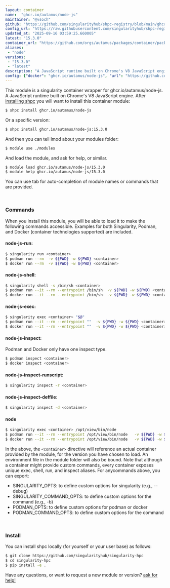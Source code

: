 ```yaml
---
layout: container
name:  "ghcr.io/autamus/node-js"
maintainer: "@vsoch"
github: "https://github.com/singularityhub/shpc-registry/blob/main/ghcr.io/autamus/node-js/container.yaml"
config_url: "https://raw.githubusercontent.com/singularityhub/shpc-registry/main/ghcr.io/autamus/node-js/container.yaml"
updated_at: "2025-09-16 03:59:25.660005"
latest: "15.3.0"
container_url: "https://github.com/orgs/autamus/packages/container/package/node-js"
aliases:
 - "node"
versions:
 - "15.3.0"
 - "latest"
description: "A JavaScript runtime built on Chrome's V8 JavaScript engine."
config: {"docker": "ghcr.io/autamus/node-js", "url": "https://github.com/orgs/autamus/packages/container/package/node-js", "maintainer": "@vsoch", "description": "A JavaScript runtime built on Chrome's V8 JavaScript engine.", "latest": {"15.3.0": "sha256:7f5c1e62b065e5c4c2bffb3f785acc090038590d694ee75c7a86ebc74497e46c"}, "tags": {"15.3.0": "sha256:7f5c1e62b065e5c4c2bffb3f785acc090038590d694ee75c7a86ebc74497e46c", "latest": "sha256:7f5c1e62b065e5c4c2bffb3f785acc090038590d694ee75c7a86ebc74497e46c"}, "aliases": {"node": "/opt/view/bin/node"}}
---
```


This module is a singularity container wrapper for ghcr.io/autamus/node-js.
A JavaScript runtime built on Chrome's V8 JavaScript engine.
After [installing shpc](#install) you will want to install this container module:


```bash
$ shpc install ghcr.io/autamus/node-js
```

Or a specific version:

```bash
$ shpc install ghcr.io/autamus/node-js:15.3.0
```

And then you can tell lmod about your modules folder:

```bash
$ module use ./modules
```

And load the module, and ask for help, or similar.

```bash
$ module load ghcr.io/autamus/node-js/15.3.0
$ module help ghcr.io/autamus/node-js/15.3.0
```

You can use tab for auto-completion of module names or commands that are provided.

<br>

### Commands

When you install this module, you will be able to load it to make the following commands accessible.
Examples for both Singularity, Podman, and Docker (container technologies supported) are included.

#### node-js-run:

```bash
$ singularity run <container>
$ podman run --rm  -v ${PWD} -w ${PWD} <container>
$ docker run --rm  -v ${PWD} -w ${PWD} <container>
```

#### node-js-shell:

```bash
$ singularity shell -s /bin/sh <container>
$ podman run --it --rm --entrypoint /bin/sh  -v ${PWD} -w ${PWD} <container>
$ docker run --it --rm --entrypoint /bin/sh  -v ${PWD} -w ${PWD} <container>
```

#### node-js-exec:

```bash
$ singularity exec <container> "$@"
$ podman run --it --rm --entrypoint ""  -v ${PWD} -w ${PWD} <container> "$@"
$ docker run --it --rm --entrypoint ""  -v ${PWD} -w ${PWD} <container> "$@"
```

#### node-js-inspect:

Podman and Docker only have one inspect type.

```bash
$ podman inspect <container>
$ docker inspect <container>
```

#### node-js-inspect-runscript:

```bash
$ singularity inspect -r <container>
```

#### node-js-inspect-deffile:

```bash
$ singularity inspect -d <container>
```


#### node

```bash
$ singularity exec <container> /opt/view/bin/node
$ podman run --it --rm --entrypoint /opt/view/bin/node   -v ${PWD} -w ${PWD} <container> -c " $@"
$ docker run --it --rm --entrypoint /opt/view/bin/node   -v ${PWD} -w ${PWD} <container> -c " $@"
```



In the above, the `<container>` directive will reference an actual container provided
by the module, for the version you have chosen to load. An environment file in the
module folder will also be bound. Note that although a container
might provide custom commands, every container exposes unique exec, shell, run, and
inspect aliases. For anycommands above, you can export:

 - SINGULARITY_OPTS: to define custom options for singularity (e.g., --debug)
 - SINGULARITY_COMMAND_OPTS: to define custom options for the command (e.g., -b)
 - PODMAN_OPTS: to define custom options for podman or docker
 - PODMAN_COMMAND_OPTS: to define custom options for the command

<br>

### Install

You can install shpc locally (for yourself or your user base) as follows:

```bash
$ git clone https://github.com/singularityhub/singularity-hpc
$ cd singularity-hpc
$ pip install -e .
```

Have any questions, or want to request a new module or version? [ask for help!](https://github.com/singularityhub/singularity-hpc/issues)